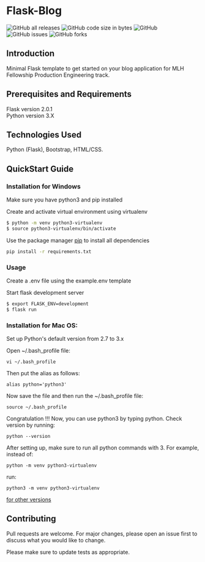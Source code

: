 # Flask-Blog
![GitHub all releases](https://img.shields.io/github/downloads/MLH-Fellowship/3.3.1.1-flask-blog/total?style=flat-square&logo=appveyor)
![GitHub code size in bytes ](https://img.shields.io/github/languages/code-size/MLH-Fellowship/3.3.1.1-flask-blog?style=flat-square&logo=appveyor)
![GitHub](https://img.shields.io/github/license/MLH-Fellowship/3.3.1.1-flask-blog?style=flat-square&logo=appveyor)
![GitHub issues](https://img.shields.io/github/issues/MLH-Fellowship/3.3.1.1-flask-blog?style=flat-square&logo=appveyor)
![GitHub forks](https://img.shields.io/github/forks/MLH-Fellowship/3.3.1.1-flask-blog?style=flat-square&logo=appveyor)

## Introduction
Minimal Flask template to get started on your blog application for MLH Fellowship Production Engineering track.

## Prerequisites and Requirements
Flask version 2.0.1   
Python version 3.X

## Technologies Used
Python (Flask), Bootstrap, HTML/CSS.


## QuickStart Guide

### Installation for Windows 
Make sure you have python3 and pip installed

Create and activate virtual environment using virtualenv

```bash
$ python -m venv python3-virtualenv
$ source python3-virtualenv/bin/activate
```

Use the package manager [pip](https://pip.pypa.io/en/stable/) to install all dependencies

```bash
pip install -r requirements.txt
```

### Usage

Create a .env file using the example.env template

Start flask development server

```bash
$ export FLASK_ENV=development
$ flask run
```

###  Installation for Mac OS: 
Set up Python's default version from 2.7 to 3.x

Open ~/.bash_profile file:

```
vi ~/.bash_profile
```

Then put the alias as follows:

```
alias python='python3'
```

Now save the file and then run the ~/.bash_profile file:

```
source ~/.bash_profile
```

Congratulation !!! Now, you can use python3 by typing python. Check version by running:

```
python --version
```

After setting up, make sure to run all python commands with 3. For example, instead of:

```
python -m venv python3-virtualenv
```

run:

```
python3 -m venv python3-virtualenv
```

[for other versions](https://stackoverflow.com/questions/18425379/how-to-set-pythons-default-version-to-3-x-on-os-x)

## Contributing

Pull requests are welcome. For major changes, please open an issue first to discuss what you would like to change.

Please make sure to update tests as appropriate.

